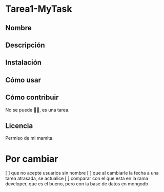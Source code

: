 # Tarea1-MyTask

## Nombre

## Descripción

## Instalación

## Cómo usar

## Cómo contribuir
No se puede 😮‍💨, es una tarea.

## Licencia
Permiso de mi mamita.

# Por cambiar
[ ] que no acepte usuarios sin nombre
[ ] que al cambiarle la fecha a una tarea atrasada, se actualice
[ ] comparar con el que esta en la rama developer, que es el bueno, pero con la base de datos en mongodb

